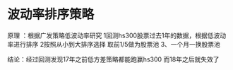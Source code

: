 # 波动率排序策略

原理 ：根据广发策略低波动率研究
1回测hs300股票过去1年的数据，根据低波动率进行排序
2按照从小到大排序选择 取前1/5做为股票池
3、一个月一换股票池

结论：经过回测发现17年之前低方差策略都能跑赢hs300 而18年之后就失效了